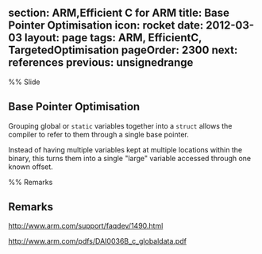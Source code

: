 section: ARM,Efficient C for ARM
title: Base Pointer Optimisation
icon: rocket
date: 2012-03-03
layout: page
tags: ARM, EfficientC, TargetedOptimisation
pageOrder: 2300
next: references
previous: unsignedrange
----

%% Slide

## Base Pointer Optimisation

Grouping global or `static` variables together into a `struct` allows the compiler to refer to them through a single base pointer.

Instead of having multiple variables kept at multiple locations within the binary, this turns them into a single "large" variable accessed through one known offset.

%% Remarks

## Remarks

http://www.arm.com/support/faqdev/1490.html

http://www.arm.com/pdfs/DAI0036B_c_globaldata.pdf
